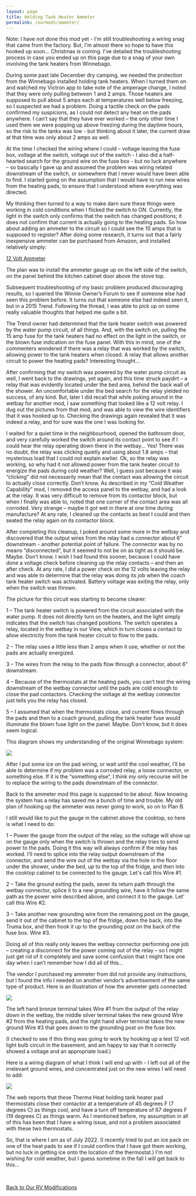```yaml
---
layout: page
title: Holding Tank Heater Ammeter
permalink: /ourmods/ammeter/
---
```


Note:  I have not done this mod yet - I'm still troubleshooting a wiring snag that came from the factory.  But, I'm almost there so hope to have this hooked up soon... Christmas is coming.  I've detailed the troubleshooting process in case you ended up on this page due to a snag of your own involving the tank heaters from Winnebago.

During some past late December dry camping, we needed the protection from the Winnebago installed holding tank heaters.  When I turned them on and watched my Victron app to take note of the amperage change, I noted that they were only pulling between 1 and 2 amps.  Those heaters are supposed to pull about 5 amps each at temperatures well below freezing, so I suspected we had a problem.  Doing a tactile check on the pads confirmed my suspicions, as I could not detect any heat on the pads anywhere.  I can’t say that they have ever worked – the only other time I used them we were popping up above freezing during the daytime hours, so the risk to the tanks was low - but thinking about it later, the current draw at that time was only about 2 amps as well.   

At the time I checked the wiring where I could – voltage leaving the fuse box, voltage at the switch, voltage out of the switch -  I also did a half-hearted search for the ground wire on the fuse box -  but no luck anywhere  – so basically I gave up and assumed the problem was wiring related downstream of the switch, or somewhere that I never would have been able to find.  I started going on the assumption that I would have to run new wires from the heating pads, to ensure that I understood where everything was directed.

My thinking then turned to a way to make darn sure these things were working in cold conditions when I flicked the switch to ON.  Currently, the light in the switch only confirms that the switch has changed positions; it does not confirm that current is actually going to the heating pads.  So how about adding an ammeter to the circuit so I could see the 10 amps that is supposed to register?  After doing some research, it turns out that a fairly inexpensive ammeter can be purchased from Amazon, and installed relatively simply:

[12 Volt Ammeter](https://www.amazon.ca/gp/product/B08FX7JZ5D/ref=ppx_yo_dt_b_asin_title_o00_s01?ie=UTF8&psc=1)

The plan was to install the ammeter gauge up on the left side of the switch, on the panel behind the kitchen cabinet door above the stove top.

Subsequent troubleshooting of my basic problem produced discouraging results, so I queried the Winnie Owner’s Forum to see if someone else had seen this problem before.  It turns out that someone else had indeed seen it, but in a 2015 Trend.  Following the thread, I was able to pick up on some really valuable thoughts that helped me quite a bit.

The Trend owner had determined that the tank heater switch was powered by the water pump circuit, of all things.  And, with the switch on, pulling the 15 amp fuse for the tank heaters had no effect on the light in the switch, or the blown fuse indication on the fuse panel.  With this in mind, one of the commenters wondered if there was a relay that was worked by the switch, allowing power to the tank heaters when closed.  A relay that allows another circuit to power the heating pads?  Interesting thought...

After confirming that my switch was powered by the water pump circuit as well, I went back to the drawings, yet again, and this time struck paydirt – a relay that was evidently located under the bed area, behind the back wall of the shower.  An uncomfortable under the bed search for the relay yielded no success, of any kind.  But, later I did recall that while poking around in the wetbay for another mod, I saw something that looked like a 12 volt relay.  I dug out the pictures from that mod, and was able to view the wire identifiers that it was hooked up to.  Checking the drawings again revealed that it was indeed a relay, and for sure was the one I was looking for.  

I waited for a quiet time in the neighbourhood, opened the bathroom door, and very carefully worked the switch around its contact point to see if I could hear the relay operating down there in the wetbay...  Yes!  There was no doubt, the relay was clicking quietly and using about 1.8 amps – that mysterious load that I could not explain earlier.  Ok, so the relay was working, so why had it not allowed power from the tank heater circuit to energize the pads during cold weather?  Well, I guess just because it was “clicking” did not necessarily mean that the contact was allowing the circuit to actually close correctly.  Don’t know.  As described in my “Cold Weather Capability” mod, I removed the access panel to the wetbay, and had a look at the relay.  It was very difficult to remove from its contactor block, but when I finally was able to, noted that one corner of the contact area was all corroded.  Very strange – maybe it got wet in there at one time during manufacture?  At any rate, I cleaned up the contacts as best I could and then seated the relay again on its contactor block.  

After completing this cleanup, I poked around some more in the wetbay and discovered that the output wires from the relay had a connector about 6” downstream -  another potential point of failure.  The connector was by no means “disconnected”, but it seemed to not be on as tight as it should be.  Maybe.  Don’t know.  I wish I had found this sooner, because I could have done a voltage check before cleaning up the relay contacts – and then an after check.  At any rate, I did a power check on the 12 volts leaving the relay and was able to determine that the relay was doing its job when the coach tank heater switch was activated.  Battery voltage was exiting the relay, only when the switch was thrown.

The picture for this circuit was starting to become clearer:

1 – The tank heater switch is powered from the circuit associated with the water pump.  It does not directly turn on the heaters, and the light simply indicates that the switch has changed positions.  The switch operates a relay, located in the wetbay in our View, which in turn closes a contact to allow electricity from the tank heater circuit to flow to the pads.  

2 – The relay uses a little less than 2 amps when it use, whether or not the pads are actually energized.

3 – The wires from the relay to the pads flow through a connector, about 6” downstream.

4 – Because of the thermostats at the heating pads, you can’t test the wiring downstream of the wetbay connector until the pads are cold enough to close the pad contactors.  Checking the voltage at the wetbay connector just tells you the relay has closed.

5 – I assumed that when the thermostats close, and current flows through the pads and then to a coach ground, pulling the tank heater fuse would illuminate the blown fuse light on the panel.  Maybe.  Don't know, but it does seem logical.

This diagram shows my understanding of the original Winnebago system:

<img src="/assets/weboriginalheatercircuit.jpg"/>

After I put some ice on the pad wiring, or wait until the cool weather, I’ll be able to determine if my problem was a corroded relay, a loose connector, or something else.  If it is the “something else”, I think my only recourse will be to replace the wiring to the pads downstream of the connector.

Back to the ammeter mod this page is supposed to be about.  Now knowing the system has a relay has saved me a bunch of time and trouble.  My old plan of hooking up the ammeter was never going to work, so on to Plan B.

I still would like to put the gauge in the cabinet above the cooktop, so here is what I need to do:

1 – Power the gauge from the output of the relay, so the voltage will show up on the gauge only when the switch is thrown and the relay tries to send power to the pads.  Doing it this way will always confirm if the relay has worked.  I’ll need to splice into the relay output downstream of the connector, and send the wire out of the wetbay via the hole in the floor under the shower, under the bed, up to the top of the fridge, and then into the cooktop cabinet to be connected to the gauge.  Let's call this Wire #1.

2 – Take the ground exiting the pads, sever its return path through the wetbay connector, splice it to a new grounding wire, have it follow the same path as the power wire described above, and connect it to the gauge.  Let' call this Wire #2.

3 – Take another new grounding wire from the remaining post on the gauge, send it out of the cabinet to the top of the fridge, down the back, into the Truma box, and then hook it up to the grounding post on the back of the fuse box.  Wire #3.

Doing all of this really only leaves the wetbay connector performing one job – creating a disconnect for the power coming out of the relay – so I might just get rid of it completely and save some confusion that I might face one day when I can’t remember how I did all of this...

The vendor I purchased my ammeter from did not provide any instructions, but I found the info I needed on another vendor’s advertisement of the same type of product.  Here is an illustration of how the ammeter gets connected:

<img src="/assets/webammeterdiagram.jpg"/>

The left hand bronze terminal takes Wire #1 from the output of the relay down in the wetbay, the middle silver terminal takes the new ground Wire #2 from the heating pads, and the right hand silver terminal takes the new ground Wire #3 that goes down to the grounding post on the fuse box.  

(I checked to see if this thing was going to work by hooking up a test 12 volt light bulb circuit in the basement, and am happy to say that it correctly showed a voltage and an appropriate load.)

Here is a wiring diagram of what I think I will end up with - I left out all of the irrelevant ground wires, and concentrated just on the new wires I will need to add:

<img src="/assets/webammeterdiagramV5.jpg"/>

The web reports that these Therma Heat holding tank heater pad thermostats close their contactor at a temperature of 45 degrees F (7 degrees C) as things cool, and have a turn off temperature of 67 degrees F (19 degrees C) as things warm.  As I mentioned before, my assumption in all of this has been that I have a wiring issue, and not a problem associated with these two thermostats.

So, that is where I am as of July 2022.  (I recently tried to put an ice pack on one of the heat pads to see if I could confirm that I have got them working, but no luck in getting ice onto the location of the thermostat.)  I'm not wishing for cold weather, but I guess sometime in the fall I will get back to this...

<br>

[Back to Our RV Modifications](/ourmods/)
